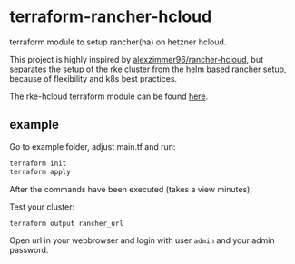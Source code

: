 # terraform-rancher-hcloud

terraform module to setup rancher(ha) on hetzner hcloud.

This project is highly inspired by [alexzimmer96/rancher-hcloud](https://github.com/alexzimmer96/rancher-hcloud),
but separates the setup of the rke cluster from the helm based rancher setup, because of flexibility and k8s best practices.

The rke-hcloud terraform module can be found [here](https://github.com/edgefarm/terraform-rke-hcloud).

## example

Go to example folder, adjust main.tf and run:

```bash
terraform init
terraform apply
```

After the commands have been executed (takes a view minutes),

Test your cluster:

```bash
terraform output rancher_url
```

Open url in your webbrowser and login with user `admin` and your admin password.
